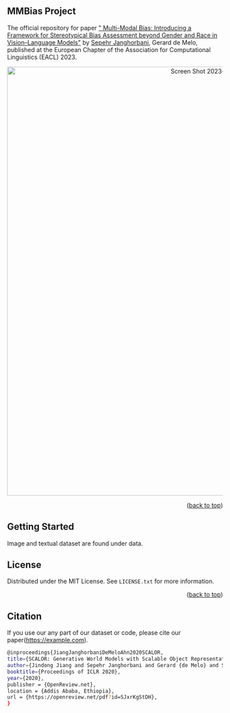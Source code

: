 

<!-- ABOUT THE PROJECT -->
## MMBias Project

The official repository for paper [" Multi-Modal Bias: Introducing a Framework for Stereotypical Bias Assessment beyond Gender and Race in Vision–Language Models"](https://example.com) by [Sepehr Janghorbani](https://www.janghorbani.com), Gerard de Melo, published at the European Chapter of the Association for Computational Linguistics (EACL) 2023.

<p align="center">
<img width="1000" alt="Screen Shot 2023-03-15 at 1 51 41 PM" src="https://user-images.githubusercontent.com/40415106/225670883-da55f115-8086-4a2e-9347-5b5c6b9daf6b.png">
</p>

<p align="right">(<a href="#readme-top">back to top</a>)</p>

<!-- GETTING STARTED -->
## Getting Started

Image and textual dataset are found under data.


<!-- LICENSE -->
## License

Distributed under the MIT License. See `LICENSE.txt` for more information.

<p align="right">(<a href="#readme-top">back to top</a>)</p>


<!-- Citation -->
## Citation
If you use our any part of our dataset or code, please cite our paper(https://example.com).

  ```sh
@inproceedings{JiangJanghorbaniDeMeloAhn2020SCALOR,
  title={SCALOR: Generative World Models with Scalable Object Representations},
  author={Jindong Jiang and Sepehr Janghorbani and Gerard {de Melo} and Sungjin Ahn},
  booktitle={Proceedings of ICLR 2020},
  year={2020},
  publisher = {OpenReview.net},
  location = {Addis Ababa, Ethiopia},
  url = {https://openreview.net/pdf?id=SJxrKgStDH},
}
```


